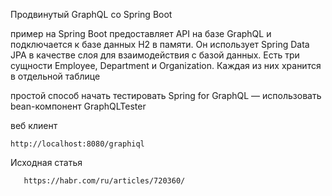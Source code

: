 Продвинутый GraphQL со Spring Boot

 пример на Spring Boot предоставляет API на базе GraphQL и подключается к базе данных H2 в памяти. Он использует Spring Data JPA в качестве слоя для взаимодействия с базой данных. Есть три сущности Employee, Department и Organization. Каждая из них хранится в отдельной таблице
 
 простой способ начать тестировать Spring for GraphQL — использовать bean-компонент GraphQLTester
 
 веб клиент
 ```
 http://localhost:8080/graphiql
 ```
 
 Исходная статья
 ```
	https://habr.com/ru/articles/720360/
 ```